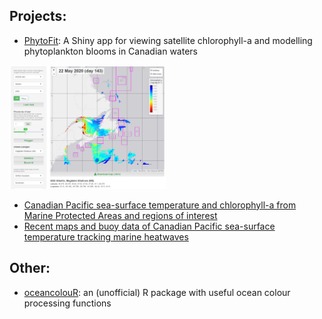 ## Projects:

* [PhytoFit](https://github.com/BIO-RSG/PhytoFit): A Shiny app for viewing satellite chlorophyll-a and modelling phytoplankton blooms in Canadian waters
<a target="_blank" href="images/screencap01.png">
<img src="images/screencap01.png" alt="Screencap of the PhytoFit app" width="250"/>
</a>

* [Canadian Pacific sea-surface temperature and chlorophyll-a from Marine Protected Areas and regions of interest](https://bio-rsg.github.io/SST_Chla_Report.html)
* [Recent maps and buoy data of Canadian Pacific sea-surface temperature tracking marine heatwaves](https://github.com/BIO-RSG/Pacific_SST_NRT_Monitoring)

## Other:

* [oceancolouR](https://github.com/BIO-RSG/oceancolouR): an (unofficial) R package with useful ocean colour processing functions
